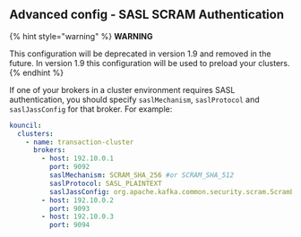 ## Advanced config - SASL SCRAM Authentication

{% hint style="warning" %}
**WARNING**

This configuration will be deprecated in version 1.9 and removed in the future. In version 1.9 this
configuration will be used to preload your clusters.
{% endhint %}

If one of your brokers in a cluster environment requires SASL authentication, you should
specify `saslMechanism`, `saslProtocol` and `saslJassConfig` for that broker. For example:

```yaml
kouncil:
  clusters:
    - name: transaction-cluster
      brokers:
        - host: 192.10.0.1
          port: 9092
          saslMechanism: SCRAM_SHA_256 #or SCRAM_SHA_512
          saslProtocol: SASL_PLAINTEXT
          saslJassConfig: org.apache.kafka.common.security.scram.ScramLoginModule required username="user" password="secret";
        - host: 192.10.0.2
          port: 9093
        - host: 192.10.0.3
          port: 9094
```
